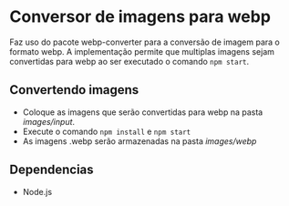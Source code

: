# Conversor de imagens para webp

Faz uso do pacote webp-converter para a conversão de imagem para o formato webp.
A implementação permite que multiplas imagens sejam convertidas para webp ao ser executado o comando `npm start`.

## Convertendo imagens

- Coloque as imagens que serão convertidas para webp na pasta _images/input_.
- Execute o comando `npm install` e `npm start`
- As imagens .webp serão armazenadas na pasta _images/webp_

## Dependencias

- Node.js
